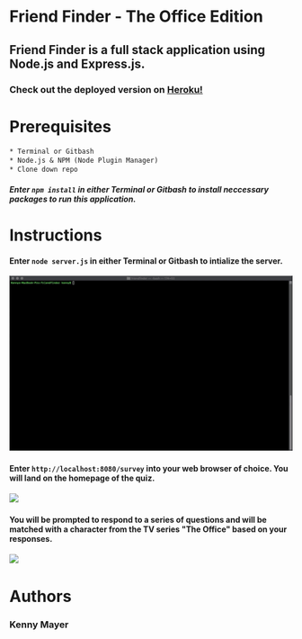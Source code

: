 # Friend Finder - The Office Edition

## Friend Finder is a full stack application using Node.js and Express.js.

### Check out the deployed version on [Heroku!](https://intense-peak-96022.herokuapp.com/)

# Prerequisites

    * Terminal or Gitbash
    * Node.js & NPM (Node Plugin Manager)
    * Clone down repo

##### Enter `npm install` in either Terminal or Gitbash to install neccessary packages to run this application.

# Instructions

#### Enter `node server.js` in either Terminal or Gitbash to intialize the server.

![](https://github.com/kmayer48/friendfinder/blob/master/gifs/cli.gif)

#### Enter `http://localhost:8080/survey` into your web browser of choice. You will land on the homepage of the quiz.

![](https://github.com/kmayer48/friendfinder/blob/master/gifs/homepage.gif)

#### You will be prompted to respond to a series of questions and will be matched with a character from the TV series "The Office" based on your responses.

![](https://github.com/kmayer48/friendfinder/blob/master/gifs/quiz.gif)

# Authors

### Kenny Mayer
